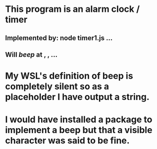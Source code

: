 # This program is an alarm clock / timer
## Implemented by: node timer1.js <time1> <time2> ... 
## Will *beep* at <time1>, <time2>, ...
# My WSL's definition of beep is completely silent so as a placeholder I have output a string. 
# I would have installed a package to implement a beep but that a visible character was said to be fine.